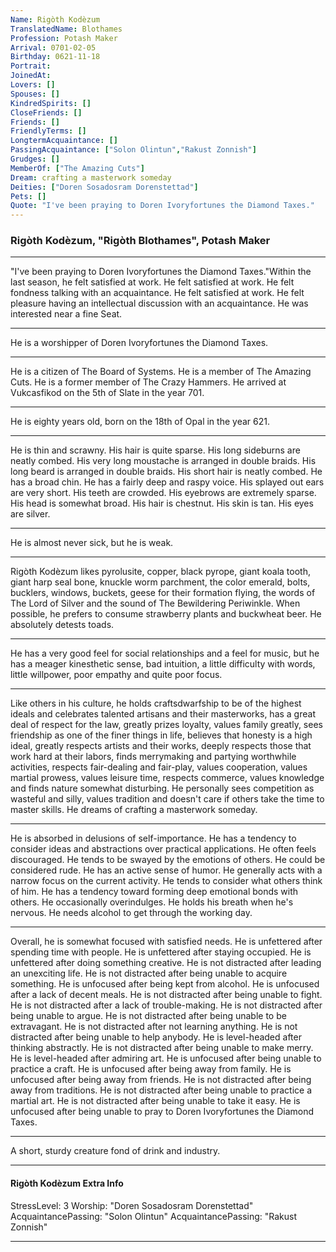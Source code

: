 ```yaml
---
Name: Rigòth Kodèzum
TranslatedName: Blothames
Profession: Potash Maker    
Arrival: 0701-02-05
Birthday: 0621-11-18
Portrait:
JoinedAt: 
Lovers: []
Spouses: []
KindredSpirits: []
CloseFriends: []
Friends: []
FriendlyTerms: []
LongtermAcquaintance: []
PassingAcquaintance: ["Solon Olintun","Rakust Zonnish"]
Grudges: []
MemberOf: ["The Amazing Cuts"]
Dream: crafting a masterwork someday
Deities: ["Doren Sosadosram Dorenstettad"]
Pets: []
Quote: "I've been praying to Doren Ivoryfortunes the Diamond Taxes."
---
```


### Rigòth Kodèzum, "Rigòth Blothames", Potash Maker 
 
***

"I've been praying to Doren Ivoryfortunes the Diamond Taxes."Within the last season, he felt satisfied at work. He felt satisfied at work. He felt fondness talking with an acquaintance. He felt satisfied at work. He felt pleasure having an intellectual discussion with an acquaintance. He was interested near a fine Seat. 
***

He is a worshipper of Doren Ivoryfortunes the Diamond Taxes. 
***

He is a citizen of The Board of Systems. He is a member of The Amazing Cuts. He is a former member of The Crazy Hammers. He arrived at Vukcasfikod on the 5th of Slate in the year 701. 
***

He is eighty years old, born on the 18th of Opal in the year 621. 
***

He is thin and scrawny. His hair is quite sparse. His long sideburns are neatly combed. His very long moustache is arranged in double braids. His long beard is arranged in double braids. His short hair is neatly combed. He has a broad chin. He has a fairly deep and raspy voice. His splayed out ears are very short. His teeth are crowded. His eyebrows are extremely sparse. His head is somewhat broad. His hair is chestnut. His skin is tan. His eyes are silver. 
***

He is almost never sick, but he is weak. 
***

Rigòth Kodèzum likes pyrolusite, copper, black pyrope, giant koala tooth, giant harp seal bone, knuckle worm parchment, the color emerald, bolts, bucklers, windows, buckets, geese for their formation flying, the words of The Lord of Silver and the sound of The Bewildering Periwinkle. When possible, he prefers to consume strawberry plants and buckwheat beer. He absolutely detests toads. 
***

He has a very good feel for social relationships and a feel for music, but he has a meager kinesthetic sense, bad intuition, a little difficulty with words, little willpower, poor empathy and quite poor focus. 
***

Like others in his culture, he holds craftsdwarfship to be of the highest ideals and celebrates talented artisans and their masterworks, has a great deal of respect for the law, greatly prizes loyalty, values family greatly, sees friendship as one of the finer things in life, believes that honesty is a high ideal, greatly respects artists and their works, deeply respects those that work hard at their labors, finds merrymaking and partying worthwhile activities, respects fair-dealing and fair-play, values cooperation, values martial prowess, values leisure time, respects commerce, values knowledge and finds nature somewhat disturbing. He personally sees competition as wasteful and silly, values tradition and doesn't care if others take the time to master skills. He dreams of crafting a masterwork someday. 
***

He is absorbed in delusions of self-importance. He has a tendency to consider ideas and abstractions over practical applications. He often feels discouraged. He tends to be swayed by the emotions of others. He could be considered rude. He has an active sense of humor. He generally acts with a narrow focus on the current activity. He tends to consider what others think of him. He has a tendency toward forming deep emotional bonds with others. He occasionally overindulges. He holds his breath when he's nervous. He needs alcohol to get through the working day. 
***

Overall, he is somewhat focused with satisfied needs. He is unfettered after spending time with people. He is unfettered after staying occupied. He is unfettered after doing something creative. He is not distracted after leading an unexciting life. He is not distracted after being unable to acquire something. He is unfocused after being kept from alcohol. He is unfocused after a lack of decent meals. He is not distracted after being unable to fight. He is not distracted after a lack of trouble-making. He is not distracted after being unable to argue. He is not distracted after being unable to be extravagant. He is not distracted after not learning anything. He is not distracted after being unable to help anybody. He is level-headed after thinking abstractly. He is not distracted after being unable to make merry. He is level-headed after admiring art. He is unfocused after being unable to practice a craft. He is unfocused after being away from family. He is unfocused after being away from friends. He is not distracted after being away from traditions. He is not distracted after being unable to practice a martial art. He is not distracted after being unable to take it easy. He is unfocused after being unable to pray to Doren Ivoryfortunes the Diamond Taxes. 
***

A short, sturdy creature fond of drink and industry. 
***

#### Rigòth Kodèzum Extra Info

StressLevel: 3
Worship: "Doren Sosadosram Dorenstettad"
AcquaintancePassing: "Solon Olintun"
AcquaintancePassing: "Rakust Zonnish"

***
